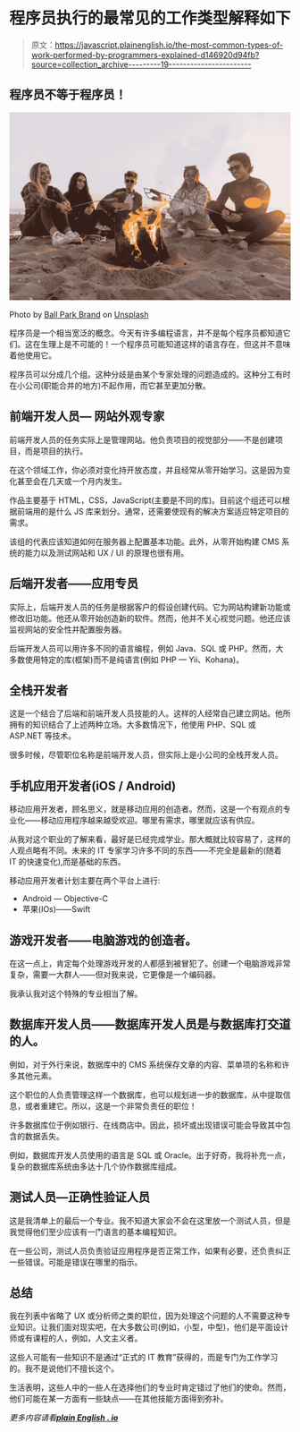 # 程序员执行的最常见的工作类型解释如下

> 原文：<https://javascript.plainenglish.io/the-most-common-types-of-work-performed-by-programmers-explained-d146920d94fb?source=collection_archive---------19----------------------->

## 程序员不等于程序员！

![](img/a7fd14349152e06fd82c66a3b2a9bdc9.png)

Photo by [Ball Park Brand](https://unsplash.com/@ballparkbrand?utm_source=medium&utm_medium=referral) on [Unsplash](https://unsplash.com?utm_source=medium&utm_medium=referral)

程序员是一个相当宽泛的概念。今天有许多编程语言，并不是每个程序员都知道它们。这在生理上是不可能的！一个程序员可能知道这样的语言存在，但这并不意味着他使用它。

程序员可以分成几个组。这种分歧是由某个专家处理的问题造成的。这种分工有时在小公司(职能合并的地方)不起作用，而它甚至更加分散。

## **前端开发人员—** 网站外观专家

前端开发人员的任务实际上是管理网站。他负责项目的视觉部分——不是创建项目，而是项目的执行。

在这个领域工作，你必须对变化持开放态度，并且经常从零开始学习。这是因为变化甚至会在几天或一个月内发生。

作品主要基于 HTML，CSS，JavaScript(主要是不同的库)。目前这个组还可以根据前端用的是什么 JS 库来划分。通常，还需要使现有的解决方案适应特定项目的需求。

该组的代表应该知道如何在服务器上配置基本功能。此外，从零开始构建 CMS 系统的能力以及测试网站和 UX / UI 的原理也很有用。

## **后端开发者——应用专员**

实际上，后端开发人员的任务是根据客户的假设创建代码。它为网站构建新功能或修改旧功能。他还从零开始创造新的软件。然而，他并不关心视觉问题。他还应该监视网站的安全性并配置服务器。

后端开发人员可以用许多不同的语言编程，例如 Java、SQL 或 PHP。然而，大多数使用特定的库(框架)而不是纯语言(例如 PHP — Yii、Kohana)。

## **全栈开发者**

这是一个结合了后端和前端开发人员技能的人。这样的人经常自己建立网站。他所拥有的知识结合了上述两种立场。大多数情况下，他使用 PHP、SQL 或 ASP.NET 等技术。

很多时候，尽管职位名称是前端开发人员，但实际上是小公司的全栈开发人员。

## **手机应用开发者(iOS / Android)**

移动应用开发者，顾名思义，就是移动应用的创造者。然而，这是一个有观点的专业化——移动应用程序越来越受欢迎。哪里有需求，哪里就应该有供应。

从我对这个职业的了解来看，最好是已经完成学业。那大概就比较容易了，这样的人观点略有不同。未来的 IT 专家学习许多不同的东西——不完全是最新的(随着 IT 的快速变化),而是基础的东西。

移动应用开发者计划主要在两个平台上进行:

*   Android — Objective-C
*   苹果(IOs)——Swift

## 游戏开发者——电脑游戏的创造者。

在这一点上，肯定每个处理游戏开发的人都感到被冒犯了。创建一个电脑游戏非常复杂，需要一大群人——但对我来说，它更像是一个编码器。

我承认我对这个特殊的专业相当了解。

## **数据库开发人员——数据库开发人员是与数据库打交道的人。**

例如，对于外行来说，数据库中的 CMS 系统保存文章的内容、菜单项的名称和许多其他元素。

这个职位的人负责管理这样一个数据库，也可以规划进一步的数据库，从中提取信息，或者重建它。所以，这是一个非常负责任的职位！

许多数据库位于例如银行、在线商店中。因此，损坏或出现错误可能会导致其中包含的数据丢失。

例如，数据库开发人员使用的语言是 SQL 或 Oracle。出于好奇，我将补充一点，复杂的数据库系统由多达十几个协作数据库组成。

## **测试人员—正确性验证人员**

这是我清单上的最后一个专业。我不知道大家会不会在这里放一个测试人员，但是我觉得他们至少应该有一门语言的基本编程知识。

在一些公司，测试人员负责验证应用程序是否正常工作，如果有必要，还负责纠正一些错误。可能是错误在哪里的指示。

## **总结**

我在列表中省略了 UX 或分析师之类的职位，因为处理这个问题的人不需要这种专业知识。让我们面对现实吧，在大多数公司(例如，小型，中型)，他们是平面设计师或有课程的人，例如，人文主义者。

这些人可能有一些知识不是通过“正式的 IT 教育”获得的，而是专门为工作学习的。我不是说他们不擅长这个。

生活表明，这些人中的一些人在选择他们的专业时肯定错过了他们的使命。然而，他们可能在某一方面有一些缺点——在其他技能方面得到弥补。

*更多内容请看*[***plain English . io***](http://plainenglish.io/)